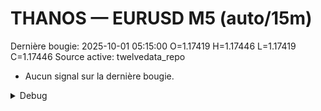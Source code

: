 # THANOS — EURUSD M5 (auto/15m)
Dernière bougie: 2025-10-01 05:15:00  O=1.17419  H=1.17446  L=1.17419  C=1.17446
Source active: twelvedata_repo

- Aucun signal sur la dernière bougie.

<details><summary>Debug</summary>

- TD_API_KEY manquant.

</details>
